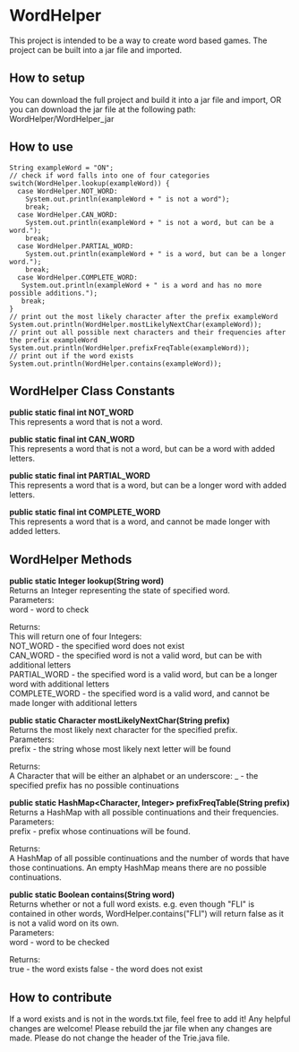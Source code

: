 # WordHelper
This project is intended to be a way to create word based games. The project can be built into a jar file and imported. 

## How to setup
You can download the full project and build it into a jar file and import, 
OR
you can download the jar file at the following path: WordHelper/WordHelper_jar

## How to use
```
String exampleWord = "ON";
// check if word falls into one of four categories
switch(WordHelper.lookup(exampleWord)) {
  case WordHelper.NOT_WORD: 
    System.out.println(exampleWord + " is not a word");
    break;
  case WordHelper.CAN_WORD:
    System.out.println(exampleWord + " is not a word, but can be a word.");
    break;
  case WordHelper.PARTIAL_WORD:
    System.out.println(exampleWord + " is a word, but can be a longer word.");
    break;
  case WordHelper.COMPLETE_WORD:
   System.out.println(exampleWord + " is a word and has no more possible additions.");
   break;
}
// print out the most likely character after the prefix exampleWord
System.out.println(WordHelper.mostLikelyNextChar(exampleWord));
// print out all possible next characters and their frequencies after the prefix exampleWord
System.out.println(WordHelper.prefixFreqTable(exampleWord));
// print out if the word exists
System.out.println(WordHelper.contains(exampleWord));
```

## WordHelper Class Constants
**public static final int NOT_WORD**<br />
This represents a word that is not a word.

**public static final int CAN_WORD**<br />
This represents a word that is not a word, but can be a word with added letters.

**public static final int PARTIAL_WORD**<br />
This represents a word that is a word, but can be a longer word with added letters.

**public static final int COMPLETE_WORD**<br />
This represents a word that is a word, and cannot be made longer with added letters.

## WordHelper Methods
**public static Integer lookup(String word)**<br />
Returns an Integer representing the state of specified word.<br />
Parameters:<br />
word - word to check

Returns:<br />
This will return one of four Integers:<br />
NOT_WORD - the specified word does not exist<br />
CAN_WORD - the specified word is not a valid word, but can be with additional letters<br />
PARTIAL_WORD - the specified word is a valid word, but can be a longer word with additional letters<br />
COMPLETE_WORD - the specified word is a valid word, and cannot be made longer with additional letters<br />

**public static Character mostLikelyNextChar(String prefix)**<br />
Returns the most likely next character for the specified prefix.<br />
Parameters:<br />
prefix - the string whose most likely next letter will be found

Returns:<br />
A Character that will be either an alphabet or an underscore:
_ - the specified prefix has no possible continuations

**public static HashMap<Character, Integer> prefixFreqTable(String prefix)**<br />
Returns a HashMap with all possible continuations and their frequencies.<br />
Parameters:<br />
prefix - prefix whose continuations will be found.

Returns:<br />
A HashMap of all possible continuations and the number of words that have those continuations. An empty HashMap means there are no possible continuations.

**public static Boolean contains(String word)**<br />
Returns whether or not a full word exists. e.g. even though "FLI" is contained in other words, 
WordHelper.contains("FLI") will return false as it is not a valid word on its own. <br />
Parameters:<br />
word - word to be checked

Returns:<br />
true - the word exists
false - the word does not exist


## How to contribute
If a word exists and is not in the words.txt file, feel free to add it! Any helpful changes are welcome! 
Please rebuild the jar file when any changes are made. Please do not change the header of the Trie.java file. 

